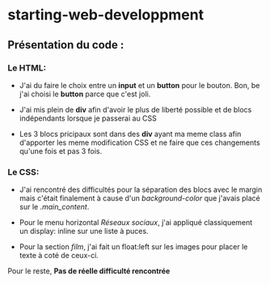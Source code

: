# starting-web-developpment

## Présentation du code :

### Le HTML:

* J'ai du faire le choix entre un **input** et un **button** pour le bouton. Bon, be j'ai choisi le **button** parce que c'est joli.

* J'ai mis plein de **div** afin d'avoir le plus de liberté possible et de blocs indépendants lorsque je passerai au CSS


* Les 3 blocs pricipaux sont dans des **div** ayant ma meme class afin d'apporter les meme modification CSS et ne faire que ces changements qu'une fois et pas 3 fois.


### Le CSS:

* J'ai rencontré des difficultés pour la séparation des blocs avec le margin mais c'était finalement à cause d'un *background-color* que j'avais placé sur le *.main_content*. 

* Pour le menu horizontal *Réseaux sociaux*, j'ai appliqué classiquement un display: inline sur une liste à puces.

* Pour la section *film*, j'ai fait un float:left sur les images pour placer le texte à coté de ceux-ci.

Pour le reste, **Pas de réelle difficulté rencontrée**